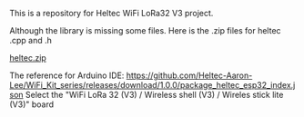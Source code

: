 This is a repository for Heltec WiFi LoRa32 V3 project.

Although the library is missing some files.
Here is the .zip files for heltec .cpp and .h

[heltec.zip](https://github.com/Edson-source/WiFi-LoRa32-V3/files/14591029/heltec.zip)


The reference for Arduino IDE: https://github.com/Heltec-Aaron-Lee/WiFi_Kit_series/releases/download/1.0.0/package_heltec_esp32_index.json
Select the "WiFi LoRa 32 (V3) / Wireless shell (V3) / Wireles stick lite (V3)" board
